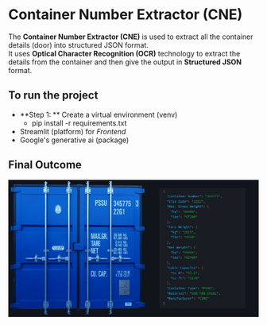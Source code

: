 # Container Number Extractor (CNE)
The **Container Number Extractor (CNE)** is used to extract all the container details (door) into structured JSON format.<br> It uses  **Optical Character Recognition (OCR)** technology to extract the details from the container and then give the output in **Structured JSON** format.

## To run the project

- **Step 1: ** Create a virtual environment (venv)
    * pip install -r requirements.txt
- Streamlit (platform) for *Frontend*
- Google's generative ai (package) 
  



## Final Outcome

![screenshot](images/image.jpg)
